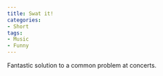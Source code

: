 ```yaml
---
title: Swat it!
categories:
- Short
tags:
- Music
- Funny
---
```


Fantastic solution to a common problem at concerts.

